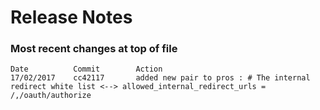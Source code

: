 # Release Notes

### Most recent changes at top of file
```
Date          Commit        Action 
17/02/2017    cc42117       added new pair to pros : # The internal redirect white list <--> allowed_internal_redirect_urls = /,/oauth/authorize
```
